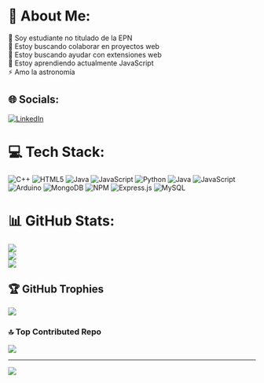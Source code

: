 # 💫 About Me:
🔭 Soy estudiante no titulado de la EPN<br>👯 Estoy buscando colaborar en proyectos web<br>🤝 Estoy buscando ayudar con extensiones web<br>🌱 Estoy aprendiendo actualmente JavaScript<br>⚡ Amo la astronomía


## 🌐 Socials:
[![LinkedIn](https://img.shields.io/badge/LinkedIn-%230077B5.svg?logo=linkedin&logoColor=white)](linkedin.com/in/mateo-miño-ochoa-a27270242) 

# 💻 Tech Stack:
![C++](https://img.shields.io/badge/c++-%2300599C.svg?style=for-the-badge&logo=c%2B%2B&logoColor=white) ![HTML5](https://img.shields.io/badge/html5-%23E34F26.svg?style=for-the-badge&logo=html5&logoColor=white) ![Java](https://img.shields.io/badge/java-%23ED8B00.svg?style=for-the-badge&logo=openjdk&logoColor=white) ![JavaScript](https://img.shields.io/badge/javascript-%23323330.svg?style=for-the-badge&logo=javascript&logoColor=%23F7DF1E) ![Python](https://img.shields.io/badge/python-3670A0?style=for-the-badge&logo=python&logoColor=ffdd54) ![Java](https://img.shields.io/badge/java-%23ED8B00.svg?style=for-the-badge&logo=openjdk&logoColor=white) ![JavaScript](https://img.shields.io/badge/javascript-%23323330.svg?style=for-the-badge&logo=javascript&logoColor=%23F7DF1E) ![Arduino](https://img.shields.io/badge/-Arduino-00979D?style=for-the-badge&logo=Arduino&logoColor=white) ![MongoDB](https://img.shields.io/badge/MongoDB-%234ea94b.svg?style=for-the-badge&logo=mongodb&logoColor=white) ![NPM](https://img.shields.io/badge/NPM-%23CB3837.svg?style=for-the-badge&logo=npm&logoColor=white) ![Express.js](https://img.shields.io/badge/express.js-%23404d59.svg?style=for-the-badge&logo=express&logoColor=%2361DAFB) ![MySQL](https://img.shields.io/badge/mysql-%2300000f.svg?style=for-the-badge&logo=mysql&logoColor=white)
# 📊 GitHub Stats:
![](https://github-readme-stats.vercel.app/api?username=Mino-Mateo&theme=radical&hide_border=false&include_all_commits=true&count_private=false)<br/>
![](https://github-readme-streak-stats.herokuapp.com/?user=Mino-Mateo&theme=radical&hide_border=false)<br/>
![](https://github-readme-stats.vercel.app/api/top-langs/?username=Mino-Mateo&theme=radical&hide_border=false&include_all_commits=true&count_private=false&layout=compact)

## 🏆 GitHub Trophies
![](https://github-profile-trophy.vercel.app/?username=Mino-Mateo&theme=radical&no-frame=false&no-bg=true&margin-w=4)

### 🔝 Top Contributed Repo
![](https://github-contributor-stats.vercel.app/api?username=Mino-Mateo&limit=5&theme=onedark&combine_all_yearly_contributions=true)

---
[![](https://visitcount.itsvg.in/api?id=Mino-Mateo&icon=5&color=4)](https://visitcount.itsvg.in)

<!-- Proudly created with GPRM ( https://gprm.itsvg.in ) -->

